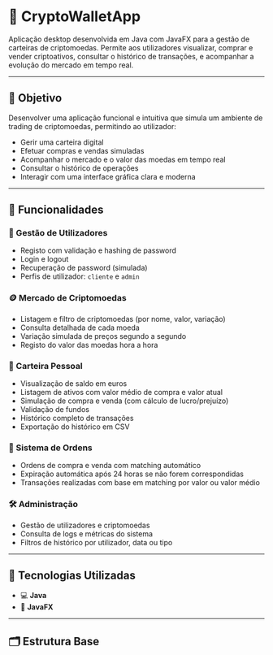 # 💸 CryptoWalletApp

Aplicação desktop desenvolvida em Java com JavaFX para a gestão de carteiras de criptomoedas. Permite aos utilizadores visualizar, comprar e vender criptoativos, consultar o histórico de transações, e acompanhar a evolução do mercado em tempo real.

---

## 📌 Objetivo

Desenvolver uma aplicação funcional e intuitiva que simula um ambiente de trading de criptomoedas, permitindo ao utilizador:

- Gerir uma carteira digital
- Efetuar compras e vendas simuladas
- Acompanhar o mercado e o valor das moedas em tempo real
- Consultar o histórico de operações
- Interagir com uma interface gráfica clara e moderna

---

## 🧠 Funcionalidades

### 👤 Gestão de Utilizadores
- Registo com validação e hashing de password
- Login e logout
- Recuperação de password (simulada)
- Perfis de utilizador: `cliente` e `admin`

### 🪙 Mercado de Criptomoedas
- Listagem e filtro de criptomoedas (por nome, valor, variação)
- Consulta detalhada de cada moeda
- Variação simulada de preços segundo a segundo
- Registo do valor das moedas hora a hora

### 👛 Carteira Pessoal
- Visualização de saldo em euros
- Listagem de ativos com valor médio de compra e valor atual
- Simulação de compra e venda (com cálculo de lucro/prejuízo)
- Validação de fundos
- Histórico completo de transações
- Exportação do histórico em CSV

### 🔁 Sistema de Ordens
- Ordens de compra e venda com matching automático
- Expiração automática após 24 horas se não forem correspondidas
- Transações realizadas com base em matching por valor ou valor médio

### 🛠️ Administração
- Gestão de utilizadores e criptomoedas
- Consulta de logs e métricas do sistema
- Filtros de histórico por utilizador, data ou tipo

---

## 🧱 Tecnologias Utilizadas

- 💻 **Java**
- 🎨 **JavaFX**

---

## 🗂️ Estrutura Base

